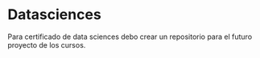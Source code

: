 # Datasciences
Para certificado de data sciences debo crear un repositorio para el futuro proyecto de los cursos.
